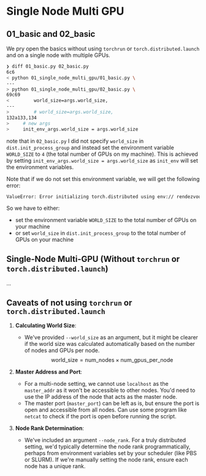 # Single Node Multi GPU

## 01_basic and 02_basic

We pry open the basics without using `torchrun` or `torch.distributed.launch`
and on a single node with multiple GPUs.

```bash
❯ diff 01_basic.py 02_basic.py
6c6
< python 01_single_node_multi_gpu/01_basic.py \
---
> python 01_single_node_multi_gpu/02_basic.py \
69c69
<         world_size=args.world_size,
---
>         # world_size=args.world_size,
132a133,134
>     # new args
>     init_env_args.world_size = args.world_size
```

note that in `02_basic.py` I did not specify `world_size`
in `dist.init_process_group` and instead set the environment
variable `WORLD_SIZE` to `4` (the total number of GPUs on my machine).
This is achieved by setting `init_env_args.world_size = args.world_size`
as `init_env` will set the environment variables.

Note that if we do not set this environment variable, we will get the following error:

```bash
ValueError: Error initializing torch.distributed using env:// rendezvous: environment variable WORLD_SIZE expected, but not set
```

So we have to either:

- set the environment variable `WORLD_SIZE` to the total number of GPUs on your machine
- or set `world_size` in `dist.init_process_group` to the total number of GPUs on your machine

## Single-Node Multi-GPU (Without `torchrun` or `torch.distributed.launch`)

...

## Caveats of not using `torchrun` or `torch.distributed.launch`

1. **Calculating World Size**:
    - We've provided `--world_size` as an argument, but it might be clearer if the world size was calculated automatically based on the number of nodes and GPUs per node.
    $$ \text{world\_size} = \text{num\_nodes} \times \text{num\_gpus\_per\_node} $$

2. **Master Address and Port**:
    - For a multi-node setting, we cannot use `localhost` as the `master_addr` as it won't be accessible to other nodes. You'd need to use the IP address of the node that acts as the master node.
    - The master port (`master_port`) can be left as is, but ensure the port is open and accessible from all nodes. Can use some program like `netcat` to check if the port is open
    before running the script.

3. **Node Rank Determination**:
    - We've included an argument `--node_rank`. For a truly distributed setting, we'd typically determine the node rank programmatically, perhaps from environment variables set by your scheduler (like PBS or SLURM). If we're manually setting the node rank, ensure each node has a unique rank.
